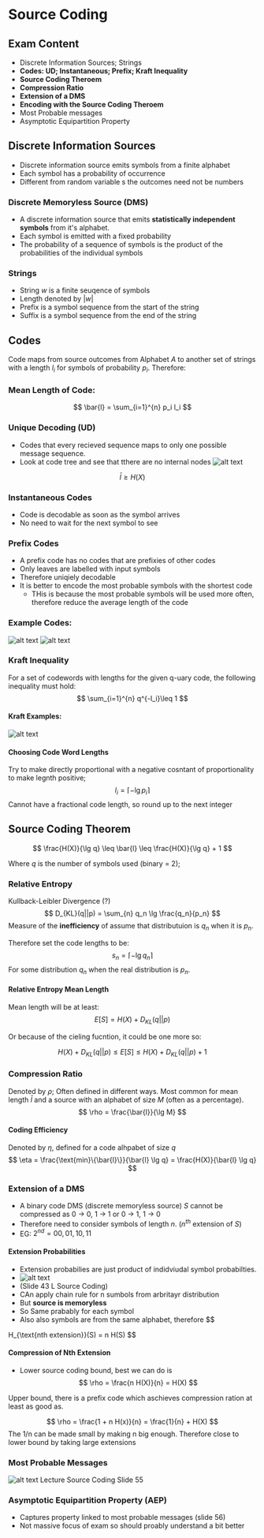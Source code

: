 # Source Coding

## Exam Content
- Discrete Information Sources; Strings
- **Codes: UD; Instantaneous; Prefix; Kraft Inequality**
- **Source Coding Theroem**
- **Compression Ratio**
- **Extension of a DMS**
- **Encoding with the Source Coding Theroem**
- Most Probable messages
- Asymptotic Equipartition Property


## Discrete Information Sources
- Discrete information source emits symbols from a finite alphabet
- Each symbol has a probability of occurrence
- Different from random variable s the outcomes need not be numbers

### Discrete Memoryless Source (DMS)
- A discrete information source that emits **statistically independent symbols** from it's alphabet.
- Each symbol is emitted with a fixed probability
- The probability of a sequence of symbols is the product of the probabilities of the individual symbols
  
### Strings
- String $w$ is a finite seuqence of symbols
- Length denoted by $|w|$
- Prefix is a symbol sequence from the start of the string
- Suffix is a symbol sequence from the end of the string

## Codes
Code maps from source outcomes from Alphabet $A$ to another set of strings with a length $l_i$ for symbols of probability $p_i$.
Therefore:

### Mean Length of Code:
$$
\bar{l} = \sum_{i=1}^{n} p_i l_i
$$


### Unique Decoding (UD)
- Codes that every recieved sequence maps to only one possible message sequence.
- Look at code tree and see that tthere are no internal nodes
![alt text](imgs/source_coding/image.png)

$$ \bar{l} \geq H(X)$$

### Instantaneous Codes
- Code is decodable as soon as the symbol arrives
- No need to wait for the next symbol to see

### Prefix Codes
- A prefix code has no codes that are prefixies of other codes
- Only leaves are labelled with input symbols
- Therefore uniqiely decodable
- It is better to encode the most probable symbols with the shortest code
  - THis is because the most probable symbols will be used more often, therefore reduce the average length of the code
 

 ### Example Codes:
 ![alt text](imgs/source_coding/image-1.png)
 ![alt text](imgs/source_coding/image-2.png)


### Kraft Inequality
For a set of codewords with lengths for the given q-uary code, the following inequality must hold:
$$
\sum_{i=1}^{n} q^{-l_i}\leq 1
$$

#### Kraft Examples:
![alt text](imgs/source_coding/image-3.png)


#### Choosing Code Word Lengths
Try to make directly proportional with a negative cosntant of proportionality to make legnth positive;
$$
l_i = \lceil -\lg p_i \rceil
$$
Cannot have a fractional code length, so round up to the next integer


## Source Coding Theorem
$$
\frac{H(X)}{\lg q} \leq \bar{l} \leq \frac{H(X)}{\lg q} + 1
$$

Where $q$ is the number of symbols used (binary = 2);

### Relative Entropy
Kullback-Leibler Divergence (?)
$$
D_{KL}(q||p) = \sum_{n} q_n \lg \frac{q_n}{p_n} 
$$
Measure of the **inefficiency** of assume that distributuion is $q_n$ when it is $p_n$.

Therefore set the code lengths to be:
$$
s_n = \lceil -\lg q_n \rceil
$$
For some distribution $q_n$ when the real distribution is $p_n$.


#### Relative Entropy Mean Length
Mean length will be at least:
$$
E[S] = H(X) + D_{KL}(q||p)
$$ 

Or because of the cieling fucntion, it could be one more so:

$$
H(X) + D_{KL}(q||p) \leq E[S] \leq H(X) + D_{KL}(q||p) + 1
$$


### Compression Ratio
Denoted by $\rho$; Often defined in different ways. Most common for mean length $\bar{l}$ and a source with an alphabet of size $M$ (often as a percentage).
$$
\rho = \frac{\bar{l}}{\lg M}
$$

#### Coding Efficiency
Denoted by $\eta$, defined for a code alhpabet of size $q$
$$
\eta = \frac{\text{min}\{\bar{l}\}}{\bar{l} \lg q} = \frac{H(X)}{\bar{l} \lg q}
$$


### Extension of a DMS
- A binary code DMS (discrete memoryless source) $S$ cannot be compressed as 0 -> 0, 1 -> 1 or 0 -> 1, 1 -> 0
- Therefore need to consider symbols of length $n$. ($n^{th}$ extension of $S$)
- EG: $2^{nd} = 00, 01, 10, 11$

#### Extension Probabilities
- Extension probabilies are just product of indidviudal symbol probabilties. 
- ![alt text](imgs/source_coding/image-4.png)
- (Slide 43 L Source Coding)
- CAn apply chain rule for n sumbols from arbritayr distribution
- But **source is memoryless** 
- So Same prabably for each symbol
- Also also symbols are from the same alphabet, therefore
$$

H_{\text{nth extension}}(S) = n H(S)
$$

#### Compression of Nth Extension
- Lower source coding bound, best we can do is
$$
\rho = \frac{n H(X)}{n} = H(X)
$$

Upper bound, there is a prefix code which aschieves compression ration at least as good as.

$$
\rho = \frac{1 + n H(x)}{n} = \frac{1}{n} + H(X)
$$
The 1/n can be made small by making n big enough. Therefore close to lower bound by taking large extensions


### Most Probable Messages
![alt text](imgs/source_coding/image-5.png)
Lecture Source Coding Slide 55

### Asymptotic Equipartition Property (AEP)
- Captures property linked to most probable messages (slide 56)
- Not massive focus of exam so should proably understand a bit better
